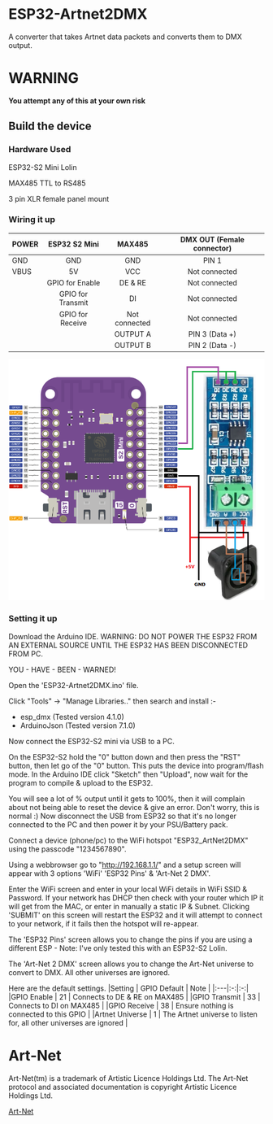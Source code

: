 
# ESP32-Artnet2DMX
A converter that takes Artnet data packets and converts them to DMX output.

# WARNING
**You attempt any of this at your own risk**

## Build the device
### Hardware Used

ESP32-S2 Mini Lolin

MAX485 TTL to RS485

3 pin XLR female panel mount 

### Wiring it up

|POWER |ESP32 S2 Mini | MAX485 | DMX OUT (Female connector) |
|:---|:-:|:-:|:-:|
|GND | GND | GND | PIN 1 |
|VBUS | 5V | VCC | Not connected |
|  | GPIO for Enable | DE & RE | Not connected |
|  | GPIO for Transmit | DI | Not connected |
|  | GPIO for Receive | Not connected | Not connected |
|  |  | OUTPUT A | PIN 3  (Data +) |
|  |  | OUTPUT B | PIN 2  (Data -) |

![WiringDiagram](WiringDiagram.png)

### Setting it up

Download the Arduino IDE.
WARNING: DO NOT POWER THE ESP32 FROM AN EXTERNAL SOURCE UNTIL THE ESP32 HAS BEEN DISCONNECTED FROM PC.

YOU - HAVE - BEEN - WARNED!

Open the 'ESP32-Artnet2DMX.ino' file.

Click "Tools" -> "Manage Libraries.." then search and install :-
 - esp_dmx (Tested version 4.1.0)
 - ArduinoJson (Tested version 7.1.0)

Now connect the ESP32-S2 mini via USB to a PC.

On the ESP32-S2 hold the "0" button down and then press the "RST" button, then let go of the "0" button. This puts the device into program/flash mode.
In the Arduino IDE click "Sketch" then "Upload", now wait for the program to compile & upload to the ESP32.

You will see a lot of % output until it gets to 100%, then it will complain about not being able to reset the device & give an error.  Don't worry, this is normal :)
Now disconnect the USB from ESP32 so that it's no longer connected to the PC and then power it by your PSU/Battery pack.

Connect a device (phone/pc) to the WiFi hotspot "ESP32_ArtNet2DMX" using the passcode "1234567890".

Using a webbrowser go to "http://192.168.1.1/" and a setup screen will appear with 3 options 'WiFi' 'ESP32 Pins' & 'Art-Net 2 DMX'.

Enter the WiFi screen and enter in your local WiFi details in WiFi SSID & Password.
If your network has DHCP then check with your router which IP it will get from the MAC, or enter in manually a static IP & Subnet.
Clicking 'SUBMIT' on this screen will restart the ESP32 and it will attempt to connect to your network, if it fails then the hotspot will re-appear.

The 'ESP32 Pins' screen allows you to change the pins if you are using a different ESP - Note: I've only tested this with an ESP32-S2 Lolin.

The 'Art-Net 2 DMX' screen allows you to change the Art-Net universe to convert to DMX.  All other universes are ignored.

Here are the default settings.
|Setting | GPIO Default | Note |
|:---|:-:|:-:|
|GPIO Enable | 21 | Connects to DE & RE on MAX485 |
|GPIO Transmit | 33 | Connects to DI on MAX485 | 
|GPIO Receive | 38 | Ensure nothing is connected to this GPIO |
|Artnet Universe | 1 | The Artnet universe to listen for, all other universes are ignored |

# Art-Net

Art-Net(tm) is a trademark of Artistic Licence Holdings Ltd. The Art-Net protocol and associated documentation is copyright Artistic Licence Holdings Ltd.

[Art-Net](https://art-net.org.uk/)
